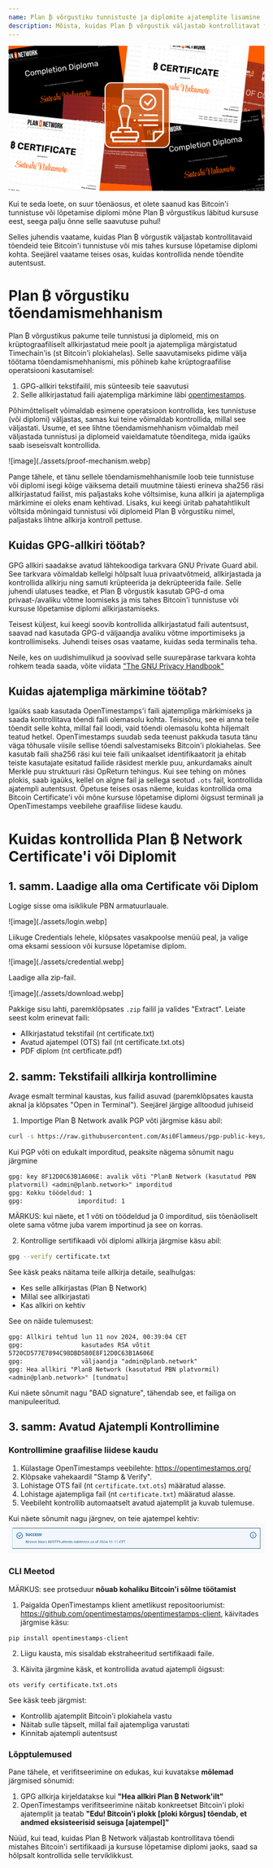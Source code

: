 ```yaml
---
name: Plan ₿ võrgustiku tunnistuste ja diplomite ajatemplite lisamine
description: Mõista, kuidas Plan ₿ võrgustik väljastab kontrollitavat tõendit teie tunnistuse ja diplomite kohta
---
```


![kaas](assets/cover.webp)

Kui te seda loete, on suur tõenäosus, et olete saanud kas Bitcoin'i tunnistuse või lõpetamise diplomi mõne Plan ₿ võrgustikus läbitud kursuse eest, seega palju õnne selle saavutuse puhul!

Selles juhendis vaatame, kuidas Plan ₿ võrgustik väljastab kontrollitavaid tõendeid teie Bitcoin'i tunnistuse või mis tahes kursuse lõpetamise diplomi kohta. Seejärel vaatame teises osas, kuidas kontrollida nende tõendite autentsust.

# Plan ₿ võrgustiku tõendamismehhanism

Plan ₿ võrgustikus pakume teile tunnistusi ja diplomeid, mis on krüptograafiliselt allkirjastatud meie poolt ja ajatempliga märgistatud Timechain'is (st Bitcoin'i plokiahelas). Selle saavutamiseks pidime välja töötama tõendamismehhanismi, mis põhineb kahe krüptograafilise operatsiooni kasutamisel:

1. GPG-allkiri tekstifailil, mis sünteesib teie saavutusi
2. Selle allkirjastatud faili ajatempliga märkimine läbi [opentimestamps](https://opentimestamps.org/).

Põhimõtteliselt võimaldab esimene operatsioon kontrollida, kes tunnistuse (või diplomi) väljastas, samas kui teine võimaldab kontrollida, millal see väljastati.
Usume, et see lihtne tõendamismehhanism võimaldab meil väljastada tunnistusi ja diplomeid vaieldamatute tõenditega, mida igaüks saab iseseisvalt kontrollida.

![image](./assets/proof-mechanism.webp]

Pange tähele, et tänu sellele tõendamismehhanismile loob teie tunnistuse või diplomi isegi kõige väiksema detaili muutmine täiesti erineva sha256 räsi allkirjastatud failist, mis paljastaks kohe võltsimise, kuna allkiri ja ajatempliga märkimine ei oleks enam kehtivad. Lisaks, kui keegi üritab pahatahtlikult võltsida mõningaid tunnistusi või diplomeid Plan ₿ võrgustiku nimel, paljastaks lihtne allkirja kontroll pettuse.

## Kuidas GPG-allkiri töötab?

GPG allkiri saadakse avatud lähtekoodiga tarkvara GNU Private Guard abil. See tarkvara võimaldab kellelgi hõlpsalt luua privaatvõtmeid, allkirjastada ja kontrollida allkirju ning samuti krüpteerida ja dekrüpteerida faile. Selle juhendi ulatuses teadke, et Plan ₿ võrgustik kasutab GPG-d oma privaat-/avaliku võtme loomiseks ja mis tahes Bitcoin'i tunnistuse või kursuse lõpetamise diplomi allkirjastamiseks.

Teisest küljest, kui keegi soovib kontrollida allkirjastatud faili autentsust, saavad nad kasutada GPG-d väljaandja avaliku võtme importimiseks ja kontrollimiseks. Juhendi teises osas vaatame, kuidas seda terminalis teha.

Neile, kes on uudishimulikud ja soovivad selle suurepärase tarkvara kohta rohkem teada saada, võite viidata ["The GNU Privacy Handbook"](https://www.gnupg.org/gph/en/manual/x135.html)

## Kuidas ajatempliga märkimine töötab?

Igaüks saab kasutada OpenTimestamps'i faili ajatempliga märkimiseks ja saada kontrollitava tõendi faili olemasolu kohta. Teisisõnu, see ei anna teile tõendit selle kohta, millal fail loodi, vaid tõendi olemasolu kohta hiljemalt teatud hetkel.
OpenTimestamps suudab seda teenust pakkuda tasuta tänu väga tõhusale viisile sellise tõendi salvestamiseks Bitcoin'i plokiahelas. See kasutab faili sha256 räsi kui teie faili unikaalset identifikaatorit ja ehitab teiste kasutajate esitatud failide räsidest merkle puu, ankurdamaks ainult Merkle puu struktuuri räsi OpReturn tehingus.
Kui see tehing on mõnes plokis, saab igaüks, kellel on algne fail ja sellega seotud `.ots` fail, kontrollida ajatempli autentsust. Õpetuse teises osas näeme, kuidas kontrollida oma Bitcoin Certificate'i või mõne kursuse lõpetamise diplomi õigsust terminali ja OpenTimestamps veebilehe graafilise liidese kaudu.

# Kuidas kontrollida Plan ₿ Network Certificate'i või Diplomit

## 1. samm. Laadige alla oma Certificate või Diplom

Logige sisse oma isiklikule PBN armatuurlauale.

![image](./assets/login.webp]

Liikuge Credentials lehele, klõpsates vasakpoolse menüü peal, ja valige oma eksami sessioon või kursuse lõpetamise diplom.

![image](./assets/credential.webp]

Laadige alla zip-fail.

![image](./assets/download.webp]

Pakkige sisu lahti, paremklõpsates `.zip` failil ja valides "Extract". Leiate seest kolm erinevat faili:

- Allkirjastatud tekstifail (nt certificate.txt)
- Avatud ajatempel (OTS) fail (nt certificate.txt.ots)
- PDF diplom (nt certificate.pdf)

## 2. samm: Tekstifaili allkirja kontrollimine

Avage esmalt terminal kaustas, kus failid asuvad (paremklõpsates kausta aknal ja klõpsates "Open in Terminal"). Seejärel järgige alltoodud juhiseid

1. Importige Plan ₿ Network avalik PGP võti järgmise käsu abil:

```bash
curl -s https://raw.githubusercontent.com/Asi0Flammeus/pgp-public-keys/master/planb-network-pk.asc | gpg --import
```

Kui PGP võti on edukalt imporditud, peaksite nägema sõnumit nagu järgmine

```
gpg: key 8F12D0C63B1A606E: avalik võti "PlanB Network (kasutatud PBN platvormil) <admin@planb.network>" imporditud
gpg: Kokku töödeldud: 1
gpg:               imporditud: 1
```

MÄRKUS: kui näete, et 1 võti on töödeldud ja 0 imporditud, siis tõenäoliselt olete sama võtme juba varem importinud ja see on korras.

2. Kontrollige sertifikaadi või diplomi allkirja järgmise käsu abil:

```bash
gpg --verify certificate.txt
```

See käsk peaks näitama teile allkirja detaile, sealhulgas:

- Kes selle allkirjastas (Plan ₿ Network)
- Millal see allkirjastati
- Kas allkiri on kehtiv

See on näide tulemusest:

```
gpg: Allkiri tehtud lun 11 nov 2024, 00:39:04 CET
gpg:                kasutades RSA võtit 5720CD577E7894C98DBD580E8F12D0C63B1A606E
gpg:                väljaandja "admin@planb.network"
gpg: Hea allkiri "PlanB Network (kasutatud PBN platvormil) <admin@planb.network>" [tundmatu]
```

Kui näete sõnumit nagu "BAD signature", tähendab see, et failiga on manipuleeritud.

## 3. samm: Avatud Ajatempli Kontrollimine

### Kontrollimine graafilise liidese kaudu

1. Külastage OpenTimestamps veebilehte: https://opentimestamps.org/
2. Klõpsake vahekaardil "Stamp & Verify".
3. Lohistage OTS fail (nt `certificate.txt.ots`) määratud alasse.
4. Lohistage ajatempliga fail (nt `certificate.txt`) määratud alasse.
5. Veebileht kontrollib automaatselt avatud ajatemplit ja kuvab tulemuse.

Kui näete sõnumit nagu järgnev, on teie ajatempel kehtiv:
![cover](assets/opentimestamp_wegui_verified.webp)

### CLI Meetod

MÄRKUS: see protseduur **nõuab kohaliku Bitcoin'i sõlme töötamist**

1. Paigalda OpenTimestamps klient ametlikust repositooriumist: https://github.com/opentimestamps/opentimestamps-client, käivitades järgmise käsu:

```
pip install opentimestamps-client
```

2. Liigu kausta, mis sisaldab ekstraheeritud sertifikaadi faile.

3. Käivita järgmine käsk, et kontrollida avatud ajatempli õigsust:

```
ots verify certificate.txt.ots
```

See käsk teeb järgmist:

- Kontrollib ajatemplit Bitcoin'i plokiahela vastu
- Näitab sulle täpselt, millal fail ajatempliga varustati
- Kinnitab ajatempli autentsust

### Lõpptulemused

Pane tähele, et verifitseerimine on edukas, kui kuvatakse **mõlemad** järgmised sõnumid:

1. GPG allkirja kirjeldatakse kui **"Hea allkiri Plan ₿ Network'ilt"**
2. OpenTimestamps verifitseerimine näitab konkreetset Bitcoin'i ploki ajatemplit ja teatab **"Edu! Bitcoin'i plokk [ploki kõrgus] tõendab, et andmed eksisteerisid seisuga [ajatempel]"**

Nüüd, kui tead, kuidas Plan ₿ Network väljastab kontrollitava tõendi mistahes Bitcoin'i sertifikaadi ja kursuse lõpetamise diplomi jaoks, saad sa hõlpsalt kontrollida selle terviklikkust.

